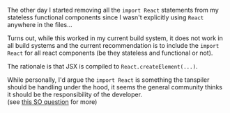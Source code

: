 The other day I started removing all the `import React` statements from my stateless functional components 
since I wasn't explicitly using `React` anywhere in the files...

Turns out, while this worked in my current build system, it does not work in all build systems and the current recommendation 
is to include the `import React` for all react components (be they stateless and functional or not).

The rationale is that JSX is compiled to `React.createElement(...)`.

While personally, I'd argue the `import React` is something the tanspiler should be handling under the hood, 
it seems the general community thinks it should be the responsibility of the developer.  
(see [this SO question](https://stackoverflow.com/questions/44141010/do-i-need-to-import-react-for-stateless-functional-components) for more)
